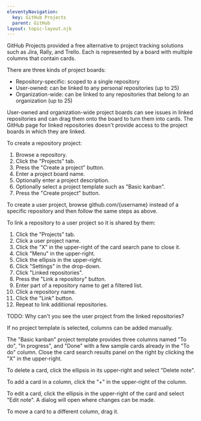 ```yaml
---
eleventyNavigation:
  key: GitHub Projects
  parent: GitHub
layout: topic-layout.njk
---
```


GitHub Projects provided a free alternative to project tracking solutions
such as Jira, Rally, and Trello.
Each is represented by a board with multiple columns that contain cards.

There are three kinds of project boards:

- Repository-specific: scoped to a single repository
- User-owned: can be linked to any personal repositories (up to 25)
- Organization-wide: can be linked to any repositories that
  belong to an organization (up to 25)

User-owned and organization-wide project boards can see issues in
linked repositories and can drag them onto the board to turn them into cards.
The GitHub page for linked repositories doesn't provide access
to the project boards in which they are linked.

To create a repository project:

1. Browse a repository.
1. Click the "Projects" tab.
1. Press the "Create a project" button.
1. Enter a project board name.
1. Optionally enter a project description.
1. Optionally select a project template such as "Basic kanban".
1. Press the "Create project" button.

To create a user project,
browse github.com/{username} instead of a specific repository
and then follow the same steps as above.

To link a repository to a user project so it is shared by them:

1. Click the "Projects" tab.
1. Click a user project name.
1. Click the "X" in the upper-right of the card search pane to close it.
1. Click "Menu" in the upper-right.
1. Click the ellipsis in the upper-right.
1. Click "Settings" in the drop-down.
1. Click "Linked repositories".
1. Press the "Link a repository" button.
1. Enter part of a repository name to get a filtered list.
1. Click a repository name.
1. Click the "Link" button.
1. Repeat to link additional repositories.

TODO: Why can't you see the user project from the linked repositories?

If no project template is selected, columns can be added manually.

The "Basic kanban" project template provides three columns
named "To do", "In progress", and "Done"
with a few sample cards already in the "To do" column.
Close the card search results panel on the right
by clicking the "X" in the upper-right.

To delete a card, click the ellipsis in its upper-right
and select "Delete note".

To add a card in a column, click the "+" in the upper-right of the column.

To edit a card, click the ellipsis in the upper-right of the card
and select "Edit note". A dialog will open where changes can be made.

To move a card to a different column, drag it.
